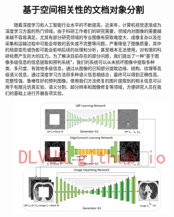 <h1>基于空间相关性的文档对象分割</h1>

随着深度学习和人工智能行业水平的不断提高，近来年，计算机视觉逐渐成为深度学习方面的热门领域，由于科研工作者们的研究需要，领域内对图像的需要越来越不容易满足，尤其有部分研究领域的专业图像有获取难度大、成像复杂以及在采集和运输过程中可能会导致的丢失或不完整等问题，严重降低了图像质量，其中的局部变形或伪影可能会影响后续的处理和分析，甚至根本无法使用，对有限的科研经费产生巨大的压力。为了解决目前存在的部分问题，我们提出了一种“基于图像多级信息的信息提取和预判系统”，我们的系统可以从未损坏图像中提取多种类、多尺度、有效地多级信息，通过从图像的已知部分提取边缘、结构、纹理等高级语义信息，通过深度学习方法将多种语义信息相结合，最终可以得到正确性高、完整性强、鲁棒性好的预判图像。使用我们方法修复的图片提取到的相关信息可以用于有限元仿真实验、语义分割、超分辨率和图像修复等领域，方便研究人员在我们的基础上进行开展各项实验。

![image1](./imgs/基于图像多级信息的信息提取和预判系统/image1.png)

<style scoped>
p {
    text-indent: 2em;
}
h1 {
    text-align: center;
}
</style>
